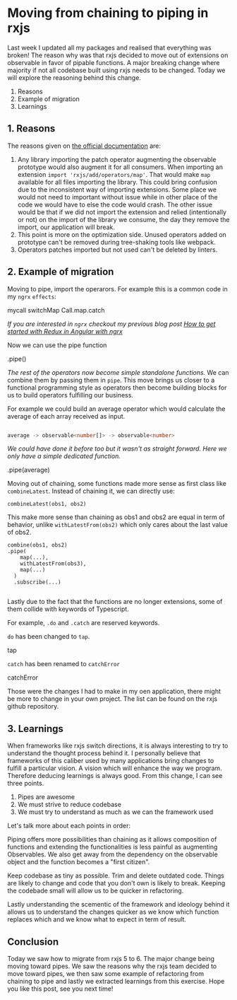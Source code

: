 # Moving from chaining to piping in rxjs

Last week I updated all my packages and realised that everything was broken! 
The reason why was that rxjs decided to move out of extensions on observable in favor of pipable functions. A major breaking change where majority if not all codebase built using rxjs needs to be changed.
Today we will explore the reasoning behind this change.

1. Reasons
2. Example of migration
3. Learnings

## 1. Reasons

The reasons given on [the official documentation](https://github.com/ReactiveX/rxjs/blob/master/doc/pipeable-operators.md#why) are:

1. Any library importing the patch operator augmenting the observable prototype would also augment it for all consumers. When importing an extension `import 'rxjs/add/operators/map'`. That would make `map` available for all files importing the library. This could bring confusion due to the inconsistent way of importing extensions. Some place we would not need to important without issue while in other place of the code we would have to else the code would crash. The other issue would be that if we did not import the extension and relied (intentionally or not) on the import of the library we consume, the day they remove the import, our application will break.
2. This point is more on the optimization side. Unused operators added on prototype can't be removed during tree-shaking tools like webpack.
3. Operators patches imported but not used can't be deleted by linters.

## 2. Example of migration

Moving to pipe, import the operarors. For example this is a common code in my `ngrx` `effects`:

mycall
switchMap
Call.map.catch

_If you are interested in `ngrx` checkout my previous blog post [How to get started with Redux in Angular with ngrx]()_

Now we can use the pipe function

.pipe()

*The rest of the operators now become simple standalone functions.*  We can combine them by passing them in `pipe`. This move brings us closer to a functional programming style as operators then become building blocks for us to build operators fulfilling our business.

For example we could build an average operator which would calculate the average of each array received as input.

```ts

average -> observable<number[]> -> observable<number>

```

_We could have done it before too but it wasn't as straight forward. Here we only have a simple dedicated function._

.pipe(average)

Moving out of chaining, some functions made more sense as first class like `combineLatest`.
Instead of chaining it, we can directly use:

```
combineLatest(obs1, obs2)
```

This make more sense than chaining as obs1 and obs2 are equal in term of behavior, unlike `withLatestFrom(obs2)` which only cares about the last value of obs2.

```
combine(obs1, obs2)
.pipe(
    map(...),
    withLatestFrom(obs3),
    map(...)
  )
  .subscribe(...)
   
```

Lastly due to the fact that the functions are no longer extensions, some of them collide with keywords of Typescript.

For example, `.do` and `.catch` are reserved keywords.

`do` has been changed to `tap`.

tap

`catch` has been renamed to `catchError`

catchError

Those were the changes I had to make in my oen application, there might be more to change in your own project. The list can be found on the rxjs github repository.

## 3. Learnings

When frameworks like rxjs switch directions, it is always interesting to try to understand the thought process behind it. I personally believe that frameworks of this caliber used by many applications bring changes to fulfill a particular vision. A vision which will enhance the way we program. Therefore deducing learnings is always good. From this change, I can see three points.

1. Pipes are awesome
2. We must strive to reduce codebase
3. We must try to understand as much as we can the framework used

Let's talk more about each points in order:

Piping offers more possibilities than chaining as it allows composition of functions and extending the functionalities is less painful as augmenting Observables. We also get away from the dependency on the observable object and the function becomes a "first citizen".

Keep codebase as tiny as possible. Trim and delete outdated code. Things are likely to change and code that you don't own is likely to break. Keeping the codebade small will allow us to be quicker in refactoring.

Lastly understanding the scementic of the framework and ideology behind it allows us to understand the changes quicker as we know which function replaces which and we know what to expect in term of result.

## Conclusion

Today we saw how to migrate from rxjs 5 to 6. The major change being moving toward pipes. We saw the reasons why the rxjs team decided to move toward pipes, we then saw some example of refactoring from chaining to pipe and lastly we extracted learnings from this exercise. Hope you like this post, see you next time!
